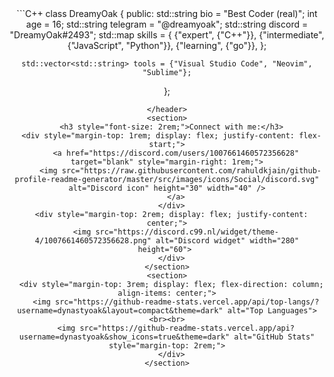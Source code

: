 <header>
 ```C++
class DreamyOak {
public:
    std::string bio = "Best Coder (real)";
    int age = 16;
    std::string telegram = "@dreamyoak";
    std::string discord = "DreamyOak#2493";
    std::map<std::string, std::string> skills = {
        {"expert", {"C++"}},
        {"intermediate", {"JavaScript", "Python"}},
        {"learning", {"go"}},
    };

    std::vector<std::string> tools = {"Visual Studio Code", "Neovim", "Sublime"};
};

```
</header>
<section>
  <h3 style="font-size: 2rem;">Connect with me:</h3>
  <div style="margin-top: 1rem; display: flex; justify-content: flex-start;">
    <a href="https://discord.com/users/1007661460572356628" target="blank" style="margin-right: 1rem;">
      <img src="https://raw.githubusercontent.com/rahuldkjain/github-profile-readme-generator/master/src/images/icons/Social/discord.svg" alt="Discord icon" height="30" width="40" />
    </a>
  </div>
  <div style="margin-top: 2rem; display: flex; justify-content: center;">
    <img src="https://discord.c99.nl/widget/theme-4/1007661460572356628.png" alt="Discord widget" width="280" height="60"> 
  </div>
</section>
<section>
  <div style="margin-top: 3rem; display: flex; flex-direction: column; align-items: center;">
    <img src="https://github-readme-stats.vercel.app/api/top-langs/?username=dynastyoak&layout=compact&theme=dark" alt="Top Languages"><br><br>
    <img src="https://github-readme-stats.vercel.app/api?username=dynastyoak&show_icons=true&theme=dark" alt="GitHub Stats" style="margin-top: 2rem;">
  </div>
</section>
